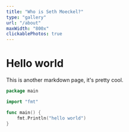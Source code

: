 ```yaml
---
title: "Who is Seth Moeckel?"
type: "gallery"
url: "/about"
maxWidth: "800x"
clickablePhotos: true
---
```


# Hello world

This is another markdown page, it's pretty cool.

```go
package main

import "fmt"

func main() {
    fmt.Println("hello world")
}
```
